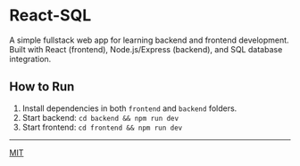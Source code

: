 # React-SQL

A simple fullstack web app for learning backend and frontend development. Built with React (frontend), Node.js/Express (backend), and SQL database integration.

## How to Run

1. Install dependencies in both `frontend` and `backend` folders.
2. Start backend: `cd backend && npm run dev`
3. Start frontend: `cd frontend && npm run dev`

---

[MIT](LICENSE)
